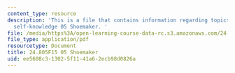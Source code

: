 ```yaml
---
content_type: resource
description: 'This is a file that contains information regarding topics in epistemology:
  self-knowledge 05 Shoemaker. '
file: /media/https%3A/open-learning-course-data-rc.s3.amazonaws.com/24-805-topics-in-epistemology-self-knowledge-fall-2015/ee5608c313025f1141a62ecb98d0826a_MIT24_805F15_05Shoe.pdf
file_type: application/pdf
resourcetype: Document
title: 24.805F15 05 Shoemaker
uid: ee5608c3-1302-5f11-41a6-2ecb98d0826a
---
```

